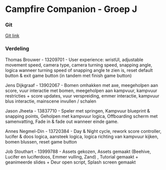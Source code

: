 # Campfire Companion - Groep J
### Git
[Git link](https://github.com/JensDijkgraaf/VAR4Good)

### Verdeling

Thomas Brouwer - 13209701 - User experience: wristUI, adjustable movement speed, camera type, camera turning speed, snapping angle, logica wanneer turning speed of snapping angle te zien is, reset default button & exit game button (in tandem met finish game button)

Jens Dijkgraaf - 13902067 - Bomen omhakken met axe, meegeholpen aan score, vuur interactie met bomen, meegeholpen aan kampvuur, kampvuur restricties + score updates, vuur verspreiding, emmer interactie, kampvuur blus interactie, mainscene invullen / schalen

Jason Jheeta - 13837710 - Speler met springen, Kampvuur blueprint & snapping points, Geholpen met kampvuur logica, Offboarding scherm met samenvatting, Fade in & fade out wanneer einde game.

Annes Negmel-Din - 13720384 - Day & Night cycle, rework score controller, lucifer & doos logica, aansteek logica, logica richting van kampvuur kijken, bomen blussen, reset game button

Job Stouthart - 13999788 - Assets gekozen, Assets gemaakt (Beehive, Lucifer en luciferdoos, Emmer vulling, Zand) , Tutorial gemaakt + geanimeerde slides +  Deur open script, Splash screen gemaakt
